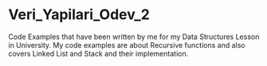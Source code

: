 # Veri_Yapilari_Odev_2

Code Examples that have been written by me for my Data Structures Lesson in University. My code examples are about Recursive functions and also covers Linked List and Stack and their implementation.
